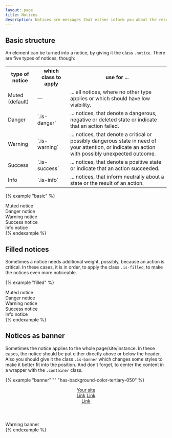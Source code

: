 ```yaml
---
layout: page
title: Notices
description: Notices are messages that either inform you about the result of an action or the state of something.
---
```


## Basic structure

An element can be turned into a notice, by giving it the class `.notice`. There are five types of notices, though:

<table class="table is-compact">
    <tr>
        <th>type of notice</th>
        <th>which class to apply</th>
        <th>use for ...</th>
    </tr>
    <tr>
        <td>Muted (default)</td>
        <td>&mdash;</td>
        <td>... all notices, where no other type applies or which should have low visibility.</td>
    </tr>
    <tr>
        <td>Danger</td>
        <td>`.is-danger`</td>
        <td>... notices, that denote a dangerous, negative or deleted state or indicate that an action failed.</td>
    </tr>
    <tr>
        <td>Warning</td>
        <td>`.is-warning`</td>
        <td>... notices, that denote a critical or possibly dangerous state in need of your attention, or indicate an action with possibly unexpected outcome.</td>
    </tr>
    <tr>
        <td>Success</td>
        <td>`.is-success`</td>
        <td>... notices, that denote a positive state or indicate that an action succeeded.</td>
    </tr>
    <tr>
        <td>Info</td>
        <td>`.is-info`</td>
        <td>... notices, that inform neutrally about a state or the result of an action.</td>
    </tr>
</table>

{% example "basic" %}
<div class="notice">Muted notice</div>
<div class="notice is-danger">Danger notice</div>
<div class="notice is-warning">Warning notice</div>
<div class="notice is-success">Success notice</div>
<div class="notice is-info">Info notice</div>
{% endexample %}

## Filled notices

Sometimes a notice needs additional weight, possibly, because an action is critical. In these cases, it is in order, to apply the class `.is-filled`, to make the notices even more noticeable.


{% example "filled" %}
<div class="notice is-filled">Muted notice</div>
<div class="notice is-filled is-danger">Danger notice</div>
<div class="notice is-filled is-warning">Warning notice</div>
<div class="notice is-filled is-success">Success notice</div>
<div class="notice is-filled is-info">Info notice</div>
{% endexample %}


## Notices as banner

Sometimes the notice applies to the whole page/site/instance. In these cases, the notice should be put either directly above or below the header. Also you should give it the class `.is-banner` which changes some styles to make it better fit into the position. And don't forget, to center the content in a wrapper with the `.container` class.

{% example "banner" "" "has-background-color-tertiary-050" %}
<header class="header">
    <div class="container header--container">
    <div class="header--brand">
        <a class="header--site-name" href="#!">Your site</a>
    </div>
    <div class="header--menu">
        <a class="header--item" href="#!">Link</a>
        <a class="header--item" href="#!">Link</a>
        <div class="header--separator"></div>
        <a class="header--item" href="#!">Link</a>
    </div>
    </div>
</header>
<div class="notice is-banner is-warning">
    <div class="container">
        Warning banner
    </div>
</div>
{% endexample %}